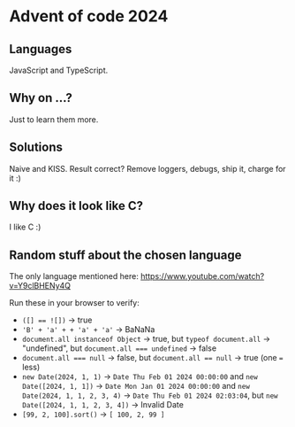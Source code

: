 # Advent of code 2024 #

## Languages ##

JavaScript and TypeScript.

## Why on ...? ##

Just to learn them more.

## Solutions ##

Naive and KISS. Result correct? Remove loggers, debugs, ship it, charge for it :)

## Why does it look like C? ##

I like C :)

## Random stuff about the chosen language ##

The only language mentioned here: <https://www.youtube.com/watch?v=Y9clBHENy4Q>

Run these in your browser to verify:

- `([] == ![])` -> true
- `'B' + 'a' + + 'a' + 'a'` -> BaNaNa
- `document.all instanceof Object` -> true, but `typeof document.all` -> "undefined", but `document.all === undefined` -> false
- `document.all === null` -> false, but `document.all == null` -> true (one `=` less)
- `new Date(2024, 1, 1)` -> `Date Thu Feb 01 2024 00:00:00` and `new Date([2024, 1, 1])` -> `Date Mon Jan 01 2024 00:00:00`
  and `new Date(2024, 1, 1, 2, 3, 4)` -> `Date Thu Feb 01 2024 02:03:04`, but `new Date([2024, 1, 1, 2, 3, 4])` -> Invalid Date
- `[99, 2, 100].sort()` -> `[ 100, 2, 99 ]`
